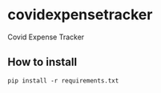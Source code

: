# covidexpensetracker
Covid Expense Tracker

## How to install
```pip install -r requirements.txt```
